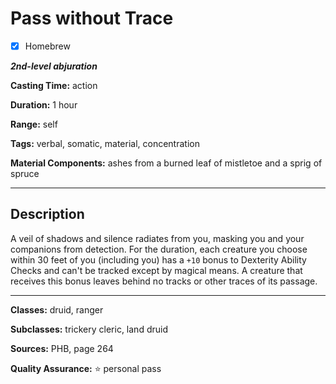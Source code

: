 # Pass without Trace

- [x] Homebrew

***2nd-level abjuration***

**Casting Time:** action

**Duration:** 1 hour

**Range:** self

**Tags:** verbal, somatic, material, concentration

**Material Components:** ashes from a burned leaf of mistletoe and a sprig of spruce

---

## Description
A veil of shadows and silence radiates from you, masking you and your companions from detection.
For the duration, each creature you choose within 30 feet of you (including you) has a `+10` bonus to Dexterity Ability Checks and can't be tracked except by magical means.
A creature that receives this bonus leaves behind no tracks or other traces of its passage.

---

**Classes:** druid, ranger

**Subclasses:** trickery cleric, land druid

**Sources:** PHB, page 264

**Quality Assurance:** :star: personal pass
